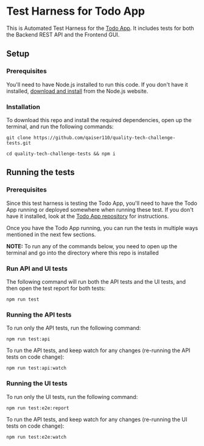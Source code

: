# Test Harness for Todo App

This is Automated Test Harness for the [Todo App](https://github.com/airtasker/quality-tech-challenge). It includes tests for both the Backend REST API and the Frontend GUI.

## Setup

### Prerequisites

You'll need to have Node.js installed to run this code. If you don't have it installed, [download and install](https://nodejs.org/en/download/) from the Node.js website. 

### Installation

To download this repo and install the required dependencies, open up the terminal, and run the following commands:

```
git clone https://github.com/qaiser110/quality-tech-challenge-tests.git

cd quality-tech-challenge-tests && npm i
```  

## Running the tests

### Prerequisites

Since this test harness is testing the Todo App, you'll need to have the Todo App running or deployed somewhere when running these test. If you don't have it installed, look at the [Todo App repository](https://github.com/airtasker/quality-tech-challenge) for instructions.

Once you have the Todo App running, you can run the tests in multiple ways mentioned in the next few sections. 

**NOTE:** To run any of the commands below, you need to open up the terminal and go into the directory where this repo is installed

### Run API and UI tests

The following command will run both the API tests and the UI tests, and then open the test report for both tests:

```
npm run test
```  

### Running the API tests

To run only the API tests, run the following command:

```
npm run test:api
```  

To run the API tests, and keep watch for any changes (re-running the API tests on code change):

```
npm run test:api:watch
```  

### Running the UI tests

To run only the UI tests, run the following command:

```
npm run test:e2e:report
```  

To run the API tests, and keep watch for any changes (re-running the UI tests on code change):

```
npm run test:e2e:watch
```  

